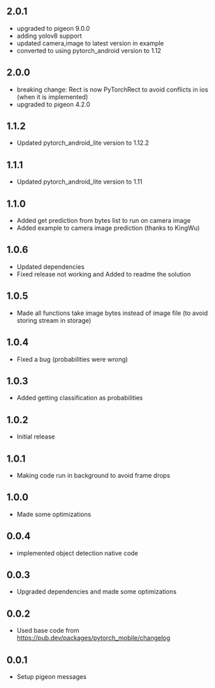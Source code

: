 ## 2.0.1
* upgraded to pigeon 9.0.0
* adding yolov8 support
* updated camera,image to latest version in example
* converted to using pytorch_android version to 1.12
## 2.0.0
* breaking change: Rect is now PyTorchRect to avoid conflicts in ios (when it is implemented)
* upgraded to pigeon 4.2.0
## 1.1.2
* Updated pytorch_android_lite version to 1.12.2
## 1.1.1
* Updated pytorch_android_lite version to 1.11
## 1.1.0
* Added get prediction from bytes list to run on camera image
* Added example to camera image prediction (thanks to KingWu)
## 1.0.6
* Updated dependencies 
* Fixed release not working and Added to readme the solution 
## 1.0.5
* Made all functions take image bytes instead of image file (to avoid storing stream in storage)
## 1.0.4
* Fixed a bug (probabilities were wrong)
## 1.0.3
* Added getting classification as probabilities
## 1.0.2
* Initial release
## 1.0.1
* Making code run in background to avoid frame drops
## 1.0.0
* Made some optimizations
## 0.0.4
* implemented object detection native code
## 0.0.3
* Upgraded dependencies and made some optimizations 
## 0.0.2
* Used base code from https://pub.dev/packages/pytorch_mobile/changelog
## 0.0.1
* Setup pigeon messages
